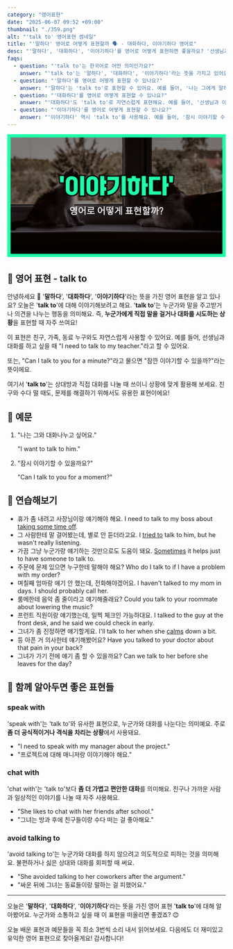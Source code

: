 ```yaml
---
category: "영어표현"
date: "2025-06-07 09:52 +09:00"
thumbnail: "./359.png"
alt: "'talk to' 영어표현 썸네일"
title: "'말하다' 영어로 어떻게 표현할까 🗣️ - 대화하다, 이야기하다 영어로"
desc: "'말하다', '대화하다', '이야기하다'를 영어로 어떻게 표현하면 좋을까요? '선생님과 이야기할 시간이 필요해요.', '잠시 이야기할 수 있을까요?' 등을 영어로 표현하는 법을 배워봅시다. 다양한 예문을 통해서 연습하고 본인의 표현으로 만들어 보세요."
faqs:
  - question: "'talk to'는 한국어로 어떤 의미인가요?"
    answer: "'talk to'는 '말하다', '대화하다', '이야기하다'라는 뜻을 가지고 있어요. 누군가에게 직접 말을 하거나 의견을 주고받는 상황에서 사용해요."
  - question: "'말하다'를 영어로 어떻게 표현할 수 있나요?"
    answer: "'말하다'는 'talk to'로 표현할 수 있어요. 예를 들어, '나는 그에게 말하고 싶어요'는 'I want to talk to him'이라고 해요."
  - question: "'대화하다'를 영어로 어떻게 표현할 수 있나요?"
    answer: "'대화하다'도 'talk to'로 자연스럽게 표현해요. 예를 들어, '선생님과 이야기할 시간이 필요해요'는 'I need to talk to my teacher'라고 해요."
  - question: "'이야기하다'를 영어로 어떻게 표현할 수 있나요?"
    answer: "'이야기하다' 역시 'talk to'를 사용해요. 예를 들어, '잠시 이야기할 수 있을까요?'는 'Can I talk to you for a moment?'라고 표현해요."
---
```


!['talk to' 영어표현](./359.png)

## 🌟 영어 표현 - talk to

안녕하세요 👋 '**말하다**', '**대화하다**', '**이야기하다**'라는 뜻을 가진 영어 표현을 알고 있나요? 오늘은 '**talk to**'에 대해 이야기해보려고 해요. '**talk to**'는 누군가와 말을 주고받거나 의견을 나누는 행동을 의미해요. 즉, **누군가에게 직접 말을 걸거나 대화를 시도하는 상황**을 표현할 때 자주 쓰여요!

이 표현은 친구, 가족, 동료 누구와도 자연스럽게 사용할 수 있어요. 예를 들어, 선생님과 대화를 하고 싶을 때 "I need to talk to my teacher."라고 할 수 있어요.

또는, "Can I talk to you for a minute?"라고 물으면 "잠깐 이야기할 수 있을까?"라는 뜻이에요.

여기서 '**talk to**'는 상대방과 직접 대화를 나눌 때 쓰이니 상황에 맞게 활용해 보세요. 친구와 수다 떨 때도, 문제를 해결하기 위해서도 유용한 표현이에요!

## 📖 예문

1. "나는 그와 대화나누고 싶어요."

   "I want to talk to him."

2. "잠시 이야기할 수 있을까요?"

   "Can I talk to you for a moment?"

## 💬 연습해보기

<ul data-interactive-list>
  <li data-interactive-item>
    <span data-toggler>휴가 좀 내려고 사장님이랑 얘기해야 해요.</span>
    <span data-answer>I need to talk to my boss about <a href="/blog/in-english/004.take-some-time-off/">taking some time off</a>.</span>
  </li>

  <li data-interactive-item>
    <span data-toggler>그 사람한테 말 걸어봤는데, 별로 안 듣더라고요.</span>
    <span data-answer>I <a href="/blog/in-english/117.try-to/">tried to</a> talk to him, but he wasn't really listening.</span>
  </li>

  <li data-interactive-item>
    <span data-toggler>가끔 그냥 누군가랑 얘기하는 것만으로도 도움이 돼요.</span>
    <span data-answer><a href="/blog/in-english/270.sometimes/">Sometimes</a> it helps just to have someone to talk to.</span>
  </li>

  <li data-interactive-item>
    <span data-toggler>주문에 문제 있으면 누구한테 말해야 해요?</span>
    <span data-answer>Who do I talk to if I have a problem with my order?</span>
  </li>

  <li data-interactive-item>
    <span data-toggler>며칠째 엄마랑 얘기 안 했는데, 전화해야겠어요.</span>
    <span data-answer>I haven't talked to my mom in days. I should probably call her.</span>
  </li>

  <li data-interactive-item>
    <span data-toggler>룸메한테 음악 좀 줄이라고 얘기해줄래요?</span>
    <span data-answer>Could you talk to your roommate about lowering the music?</span>
  </li>

  <li data-interactive-item>
    <span data-toggler>프런트 직원이랑 얘기했는데, 일찍 체크인 가능하대요.</span>
    <span data-answer>I talked to the guy at the front desk, and he said we could check in early.</span>
  </li>

  <li data-interactive-item>
    <span data-toggler>그녀가 좀 진정하면 얘기할게요.</span>
    <span data-answer>I'll talk to her when she <a href="/blog/in-english/380.calm/">calms</a> down a bit.</span>
  </li>

  <li data-interactive-item>
    <span data-toggler>등 아픈 거 의사한테 얘기해봤어요?</span>
    <span data-answer>Have you talked to your doctor about that pain in your back?</span>
  </li>

  <li data-interactive-item>
    <span data-toggler>그녀가 가기 전에 얘기 좀 할 수 있을까요?</span>
    <span data-answer>Can we talk to her before she leaves for the day?</span>
  </li>
</ul>

## 🤝 함께 알아두면 좋은 표현들

### speak with

'speak with'는 'talk to'와 유사한 표현으로, 누군가와 대화를 나눈다는 의미예요. 주로 **좀 더 공식적이거나 격식을 차리는 상황**에서 사용돼요.

- "I need to speak with my manager about the project."
- "프로젝트에 대해 매니저랑 이야기해야 해요."

### chat with

'chat with'는 'talk to'보다 **좀 더 가볍고 편안한 대화**를 의미해요. 친구나 가까운 사람과 일상적인 이야기를 나눌 때 자주 사용해요.

- "She likes to chat with her friends after school."
- "그녀는 방과 후에 친구들이랑 수다 떠는 걸 좋아해요."

### avoid talking to

'avoid talking to'는 누군가와 대화를 하지 않으려고 의도적으로 피하는 것을 의미해요. 불편하거나 싫은 상대와 대화를 회피할 때 써요.

- "She avoided talking to her coworkers after the argument."
- "싸운 뒤에 그녀는 동료들이랑 말하는 걸 피했어요."

---

오늘은 '**말하다**', '**대화하다**', '**이야기하다**'라는 뜻을 가진 영어 표현 '**talk to**'에 대해 알아봤어요. 누군가와 소통하고 싶을 때 이 표현을 떠올리면 좋겠죠? 😊

오늘 배운 표현과 예문들을 꼭 최소 3번씩 소리 내서 읽어보세요. 다음에도 더 재미있고 유익한 영어 표현으로 찾아올게요! 감사합니다!
